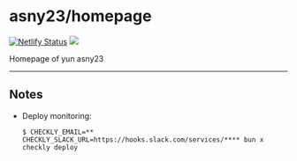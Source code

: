 # asny23/homepage

[![Netlify Status](https://api.netlify.com/api/v1/badges/6df4378b-56ac-4668-9cef-2b68cd2e66a1/deploy-status)](https://app.netlify.com/sites/asny23-homepage/deploys)
![](https://api.checklyhq.com/v1/badges/checks/3858b94f-6405-48b2-a233-f6cc6c702814?style=flat&theme=default)

Homepage of yun asny23

---

## Notes

- Deploy monitoring:

  `$ CHECKLY_EMAIL=** CHECKLY_SLACK_URL=https://hooks.slack.com/services/**** bun x checkly deploy`
